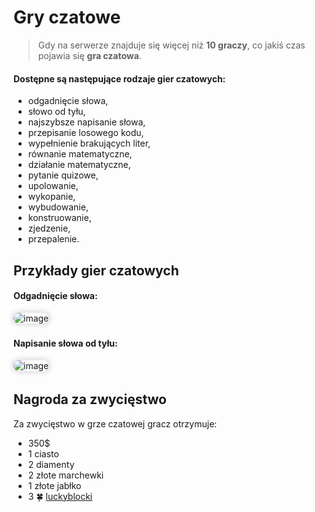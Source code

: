 <style>
img:not(.medium-zoom-image--opened):not(.navbar-link-icon) {
    max-width: 350px; /* Maksymalna szerokość */
    max-height: 300px; /* Maksymalna wysokość */
    width: auto; /* Automatyczna szerokość */
    height: auto; /* Automatyczna wysokość */
    object-fit: contain; /* Dopasowanie bez przycinania */
    margin: 0 8px 4px 0;
    box-shadow: 0 0 6px 4px rgba(0, 0, 0, .1);
    border-radius: 10px;
}
</style>

# Gry czatowe

> Gdy na serwerze znajduje się więcej niż **10 graczy**, co jakiś czas pojawia się **gra czatowa**.

#### Dostępne są następujące rodzaje gier czatowych:
- odgadnięcie słowa,
- słowo od tyłu,
- najszybsze napisanie słowa,
- przepisanie losowego kodu,
- wypełnienie brakujących liter,
- równanie matematyczne,
- działanie matematyczne,
- pytanie quizowe,
- upolowanie,
- wykopanie,
- wybudowanie,
- konstruowanie,
- zjedzenie,
- przepalenie.

## Przykłady gier czatowych

#### Odgadnięcie słowa:

![image](/pages/images/chatgames/chatgames-1.webp)

#### Napisanie słowa od tyłu:

![image](/pages/images/chatgames/chatgames-2.webp)

## Nagroda za zwycięstwo

Za zwycięstwo w grze czatowej gracz otrzymuje:
- 350$
- 1 ciasto
- 2 diamenty
- 2 złote marchewki
- 1 złote jabłko
- 3 🍀 [luckyblocki](/luckyblocks)